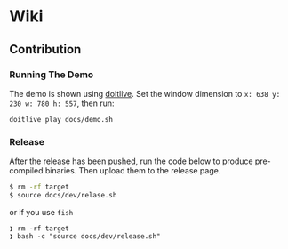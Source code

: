 # Wiki

## Contribution

### Running The Demo

The demo is shown using [doitlive](https://github.com/sloria/doitlive).
Set the window dimension to `x: 638 y: 230 w: 780 h: 557`, then run:

``` shell
doitlive play docs/demo.sh
```

### Release

After the release has been pushed, run the code below to produce
pre-compiled binaries. Then upload them to the release page.

``` bash
$ rm -rf target
$ source docs/dev/relase.sh
```

or if you use `fish`

``` fish
❯ rm -rf target
❯ bash -c "source docs/dev/release.sh"
```
